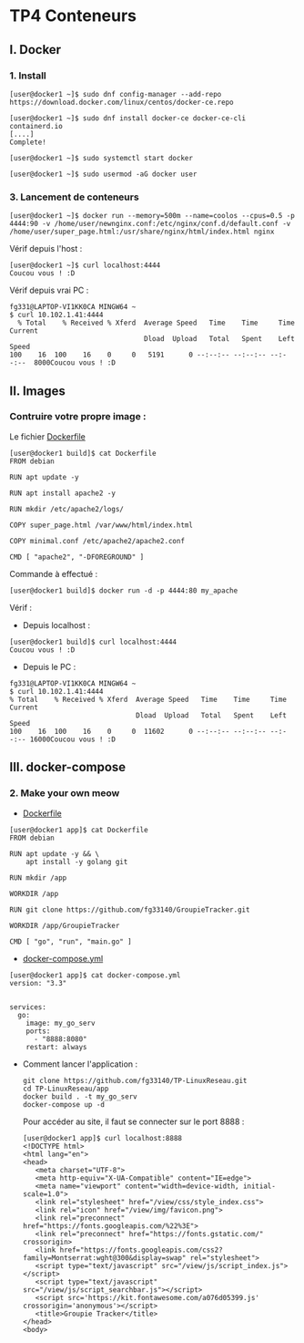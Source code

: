 # TP4 Conteneurs

## I. Docker

### 1. Install

```
[user@docker1 ~]$ sudo dnf config-manager --add-repo https://download.docker.com/linux/centos/docker-ce.repo

[user@docker1 ~]$ sudo dnf install docker-ce docker-ce-cli containerd.io
[....]
Complete!

[user@docker1 ~]$ sudo systemctl start docker

[user@docker1 ~]$ sudo usermod -aG docker user
``` 

### 3. Lancement de conteneurs

```
[user@docker1 ~]$ docker run --memory=500m --name=coolos --cpus=0.5 -p 4444:90 -v /home/user/newnginx.conf:/etc/nginx/conf.d/default.conf -v /home/user/super_page.html:/usr/share/nginx/html/index.html nginx
```

Vérif depuis l'host :  
```
[user@docker1 ~]$ curl localhost:4444
Coucou vous ! :D
```
Vérif depuis vrai PC :  
```
fg331@LAPTOP-VI1KK0CA MINGW64 ~
$ curl 10.102.1.41:4444
  % Total    % Received % Xferd  Average Speed   Time    Time     Time  Current
                                 Dload  Upload   Total   Spent    Left  Speed
100    16  100    16    0     0   5191      0 --:--:-- --:--:-- --:--:--  8000Coucou vous ! :D
```

## II. Images

### Contruire votre propre image :  

Le fichier [Dockerfile](./files/Dockerfile)  

```
[user@docker1 build]$ cat Dockerfile
FROM debian

RUN apt update -y

RUN apt install apache2 -y

RUN mkdir /etc/apache2/logs/

COPY super_page.html /var/www/html/index.html

COPY minimal.conf /etc/apache2/apache2.conf

CMD [ "apache2", "-DFOREGROUND" ]
```

Commande à effectué :  
```
[user@docker1 build]$ docker run -d -p 4444:80 my_apache
```

Vérif :  
  - Depuis localhost :  
   ```
   [user@docker1 build]$ curl localhost:4444
   Coucou vous ! :D
   ```
  - Depuis le PC :  
  ```
  fg331@LAPTOP-VI1KK0CA MINGW64 ~
$ curl 10.102.1.41:4444
  % Total    % Received % Xferd  Average Speed   Time    Time     Time  Current
                                 Dload  Upload   Total   Spent    Left  Speed
  100    16  100    16    0     0  11602      0 --:--:-- --:--:-- --:--:-- 16000Coucou vous ! :D
  ```

## III. docker-compose

### 2. Make your own meow

- [Dockerfile](./app/Dockerfile)
```
[user@docker1 app]$ cat Dockerfile
FROM debian

RUN apt update -y && \
    apt install -y golang git

RUN mkdir /app

WORKDIR /app

RUN git clone https://github.com/fg33140/GroupieTracker.git

WORKDIR /app/GroupieTracker

CMD [ "go", "run", "main.go" ]
```

- [docker-compose.yml](./app/docker-compose.yml)
```
[user@docker1 app]$ cat docker-compose.yml
version: "3.3"


services:
  go:
    image: my_go_serv
    ports:
      - "8888:8080"
    restart: always
```

- Comment lancer l'application :  
   ```
   git clone https://github.com/fg33140/TP-LinuxReseau.git
   cd TP-LinuxReseau/app
   docker build . -t my_go_serv
   docker-compose up -d
   ```
  Pour accéder au site, il faut se connecter sur le port 8888 :  
   ```
   [user@docker1 app]$ curl localhost:8888
  <!DOCTYPE html>
  <html lang="en">
  <head>
      <meta charset="UTF-8">
      <meta http-equiv="X-UA-Compatible" content="IE=edge">
      <meta name="viewport" content="width=device-width, initial-scale=1.0">
      <link rel="stylesheet" href="/view/css/style_index.css">
      <link rel="icon" href="/view/img/favicon.png">
      <link rel="preconnect" href="https://fonts.googleapis.com/%22%3E">
      <link rel="preconnect" href="https://fonts.gstatic.com/" crossorigin>
      <link href="https://fonts.googleapis.com/css2?family=Montserrat:wght@300&display=swap" rel="stylesheet">
      <script type="text/javascript" src="/view/js/script_index.js"></script>
      <script type="text/javascript" src="/view/js/script_searchbar.js"></script>
      <script src='https://kit.fontawesome.com/a076d05399.js' crossorigin='anonymous'></script>
      <title>Groupie Tracker</title>
  </head>
  <body>
   ```